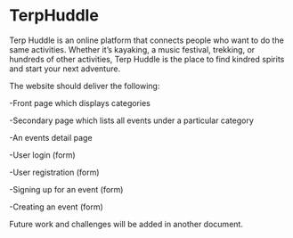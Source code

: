 # TerpHuddle
Terp Huddle is an online platform that connects people who want to do the same activities. Whether it’s kayaking, a music festival, trekking, or hundreds of other activities, Terp Huddle is the place to find kindred spirits and start your next adventure.

The website should deliver the following:

  -Front page which displays categories
  
  -Secondary page which lists all events under a particular category
  
  -An events detail page
  
  -User login (form)
  
  -User registration (form)
  
  -Signing up for an event (form)
  
  -Creating an event (form)

Future work and challenges will be added in another document.
